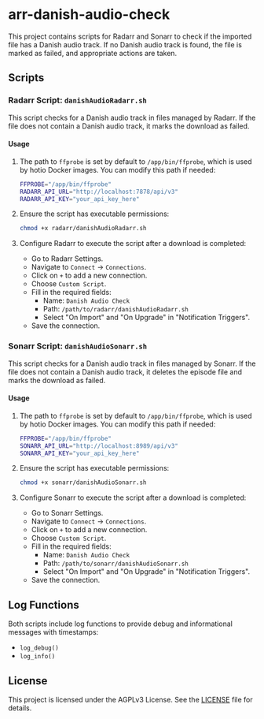 # arr-danish-audio-check

This project contains scripts for Radarr and Sonarr to check if the imported file has a Danish audio track. If no Danish audio track is found, the file is marked as failed, and appropriate actions are taken.

## Scripts

### Radarr Script: `danishAudioRadarr.sh`

This script checks for a Danish audio track in files managed by Radarr. If the file does not contain a Danish audio track, it marks the download as failed.

#### Usage

1. The path to `ffprobe` is set by default to `/app/bin/ffprobe`, which is used by hotio Docker images. You can modify this path if needed:
    ```bash
    FFPROBE="/app/bin/ffprobe"
    RADARR_API_URL="http://localhost:7878/api/v3"
    RADARR_API_KEY="your_api_key_here"
    ```

2. Ensure the script has executable permissions:
    ```bash
    chmod +x radarr/danishAudioRadarr.sh
    ```

3. Configure Radarr to execute the script after a download is completed:
    - Go to Radarr Settings.
    - Navigate to `Connect` -> `Connections`.
    - Click on `+` to add a new connection.
    - Choose `Custom Script`.
    - Fill in the required fields:
      - Name: `Danish Audio Check`
      - Path: `/path/to/radarr/danishAudioRadarr.sh`
      - Select "On Import" and "On Upgrade" in "Notification Triggers".
    - Save the connection.

### Sonarr Script: `danishAudioSonarr.sh`

This script checks for a Danish audio track in files managed by Sonarr. If the file does not contain a Danish audio track, it deletes the episode file and marks the download as failed.

#### Usage

1. The path to `ffprobe` is set by default to `/app/bin/ffprobe`, which is used by hotio Docker images. You can modify this path if needed:
    ```bash
    FFPROBE="/app/bin/ffprobe"
    SONARR_API_URL="http://localhost:8989/api/v3"
    SONARR_API_KEY="your_api_key_here"
    ```

2. Ensure the script has executable permissions:
    ```bash
    chmod +x sonarr/danishAudioSonarr.sh
    ```

3. Configure Sonarr to execute the script after a download is completed:
    - Go to Sonarr Settings.
    - Navigate to `Connect` -> `Connections`.
    - Click on `+` to add a new connection.
    - Choose `Custom Script`.
    - Fill in the required fields:
      - Name: `Danish Audio Check`
      - Path: `/path/to/sonarr/danishAudioSonarr.sh`
      - Select "On Import" and "On Upgrade" in "Notification Triggers".
    - Save the connection.

## Log Functions

Both scripts include log functions to provide debug and informational messages with timestamps:
- `log_debug()`
- `log_info()`

## License

This project is licensed under the AGPLv3 License. See the [LICENSE](LICENSE) file for details.
